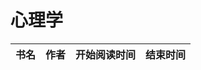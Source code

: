 # 心理学


 书名  | 作者  | 开始阅读时间  | 结束时间  
------------  | -------------  |------------- |------------- | 
